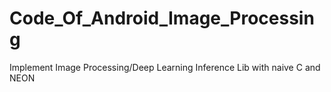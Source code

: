 # Code_Of_Android_Image_Processing
Implement Image Processing/Deep Learning Inference Lib with naive C and NEON
